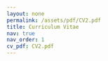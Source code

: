 ```yaml
---
layout: none
permalink: /assets/pdf/CV2.pdf
title: Curriculum Vitae
nav: true
nav_order: 1
cv_pdf: CV2.pdf 
---
```

 

